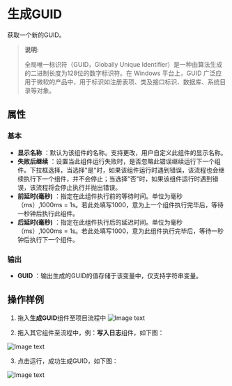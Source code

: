 # 生成GUID

获取一个新的GUID。

>**说明:**
>
>全局唯一标识符（GUID，Globally Unique Identifier）是一种由算法生成的二进制长度为128位的数字标识符。在 Windows 平台上，GUID 广泛应用于微软的产品中，用于标识如注册表项、类及接口标识、数据库、系统目录等对象。


## 属性
### 基本
- **显示名称** ：默认为该组件的名称。支持更改，用户自定义此组件的显示名称。
- **失败后继续** ：设置当此组件运行失败时，是否忽略此错误继续运行下一个组件。下拉框选择，当选择"是"时，如果该组件运行时遇到错误，该流程也会继续执行下一个组件，并不会停止；当选择"否"时，如果该组件运行时遇到错误，该流程将会停止执行并抛出错误。
- **前延时(毫秒)** ：指定在此组件执行前的等待时间。单位为毫秒（ms）,1000ms = 1s。若此处填写1000，意为上一个组件执行完毕后，等待一秒钟后执行此组件。
- **后延时(毫秒)** ：指定在此组件执行后的延迟时间。单位为毫秒（ms）,1000ms = 1s。若此处填写1000，意为此组件执行完毕后，等待一秒钟后执行下一个组件。

### 输出
- **GUID** ：输出生成的GUID的值存储于该变量中，仅支持字符串变量。
## 操作样例
1. 拖入**生成GUID**组件至项目流程中
![Image text](https://docimages.blob.core.chinacloudapi.cn/images/Activities/GenerateGUIDActivity2021010501.png)

2. 拖入其它组件至流程中，例：**写入日志**组件，如下图：

![Image text](https://docimages.blob.core.chinacloudapi.cn/images/Activities/GenerateGUIDActivity2021010502.png)

3. 点击运行，成功生成GUID，如下图：

![Image text](https://docimages.blob.core.chinacloudapi.cn/images/Activities/GenerateGUIDActivity2021010503.png)